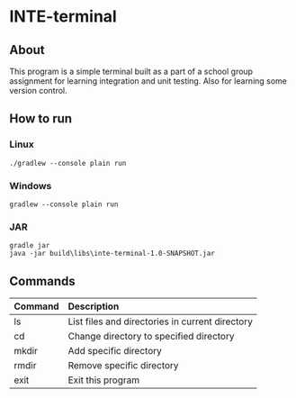 # INTE-terminal

## About
This program is a simple terminal built as a part of a school group assignment for 
learning integration and unit testing. Also for learning some version control.

## How to run

### Linux
`./gradlew --console plain run`

### Windows
`gradlew --console plain run`

### JAR
```
gradle jar
java -jar build\libs\inte-terminal-1.0-SNAPSHOT.jar
```

## Commands
| Command | Description |
| :--- | :--- | 
| ls | List files and directories in current directory |
| cd <dir> | Change directory to specified directory | 
| mkdir <dir> | Add specific directory |
| rmdir <dir> | Remove specific directory |
| exit | Exit this program |
